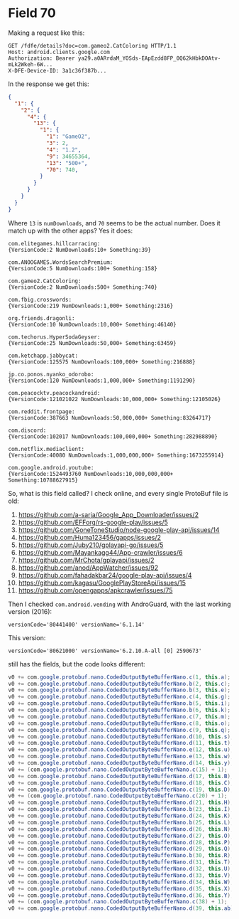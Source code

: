 # Field 70

Making a request like this:

~~~
GET /fdfe/details?doc=com.gameo2.CatColoring HTTP/1.1
Host: android.clients.google.com
Authorization: Bearer ya29.a0ARrdaM_YOSds-EApEzdd8FP_0Q62kHbkDOAtv-mLk2Wkeh-6W...
X-DFE-Device-ID: 3a1c36f387b...
~~~

In the response we get this:

~~~json
{
  "1": {
    "2": {
      "4": {
        "13": {
          "1": {
            "1": "GameO2",
            "3": 2,
            "4": "1.2",
            "9": 34655364,
            "13": "500+",
            "70": 740,
          }
        }
      }
    }
  }
}
~~~

Where `13` is `numDownloads`, and `70` seems to be the actual number. Does it
match up with the other apps? Yes it does:

~~~
com.elitegames.hillcarracing:
{VersionCode:2 NumDownloads:10+ Something:39}

com.ANOOGAMES.WordsSearchPremium:
{VersionCode:5 NumDownloads:100+ Something:158}

com.gameo2.CatColoring:
{VersionCode:2 NumDownloads:500+ Something:740}

com.fbig.crosswords:
{VersionCode:219 NumDownloads:1,000+ Something:2316}

org.friends.dragonli:
{VersionCode:10 NumDownloads:10,000+ Something:46140}

com.techorus.HyperSodaGeyser:
{VersionCode:25 NumDownloads:50,000+ Something:63459}

com.ketchapp.jabbycat:
{VersionCode:125575 NumDownloads:100,000+ Something:216888}

jp.co.ponos.nyanko_odorobo:
{VersionCode:120 NumDownloads:1,000,000+ Something:1191290}

com.peacocktv.peacockandroid:
{VersionCode:121021022 NumDownloads:10,000,000+ Something:12105026}

com.reddit.frontpage:
{VersionCode:387663 NumDownloads:50,000,000+ Something:83264717}

com.discord:
{VersionCode:102017 NumDownloads:100,000,000+ Something:282988890}

com.netflix.mediaclient:
{VersionCode:40080 NumDownloads:1,000,000,000+ Something:1673255914}

com.google.android.youtube:
{VersionCode:1524493760 NumDownloads:10,000,000,000+ Something:10788627915}
~~~

So, what is this field called? I check online, and every single ProtoBuf file is
old:

1. <https://github.com/a-sarja/Google_App_Downloader/issues/2>
1. https://github.com/EFForg/rs-google-play/issues/5
1. https://github.com/GoneToneStudio/node-google-play-api/issues/14
1. https://github.com/Huma123456/gapps/issues/2
1. https://github.com/Juby210/gplayapi-go/issues/5
1. https://github.com/Mayankagg44/App-crawler/issues/6
1. https://github.com/MrChota/gplayapi/issues/2
1. https://github.com/anod/AppWatcher/issues/92
1. https://github.com/fahadakbar24/google-play-api/issues/4
1. https://github.com/kagasu/GooglePlayStoreApi/issues/15
1. https://github.com/opengapps/apkcrawler/issues/75

Then I checked `com.android.vending` with AndroGuard, with the last working
version (2016):

~~~
versionCode='80441400' versionName='6.1.14'
~~~

This version:

~~~
versionCode='80621000' versionName='6.2.10.A-all [0] 2590673'
~~~

still has the fields, but the code looks different:

~~~java
v0 += com.google.protobuf.nano.CodedOutputByteBufferNano.c(1, this.a);
v0 += com.google.protobuf.nano.CodedOutputByteBufferNano.b(2, this.c);
v0 += com.google.protobuf.nano.CodedOutputByteBufferNano.b(3, this.e);
v0 += com.google.protobuf.nano.CodedOutputByteBufferNano.c(4, this.g);
v0 += com.google.protobuf.nano.CodedOutputByteBufferNano.b(5, this.i);
v0 += com.google.protobuf.nano.CodedOutputByteBufferNano.b(6, this.k);
v0 += com.google.protobuf.nano.CodedOutputByteBufferNano.c(7, this.m);
v0 += com.google.protobuf.nano.CodedOutputByteBufferNano.c(8, this.o);
v0 += com.google.protobuf.nano.CodedOutputByteBufferNano.c(9, this.q);
v0 += com.google.protobuf.nano.CodedOutputByteBufferNano.d(10, this.s);
v0 += com.google.protobuf.nano.CodedOutputByteBufferNano.d(11, this.t);
v0 += com.google.protobuf.nano.CodedOutputByteBufferNano.e(12, this.u);
v0 += com.google.protobuf.nano.CodedOutputByteBufferNano.e(13, this.w);
v0 += com.google.protobuf.nano.CodedOutputByteBufferNano.d(14, this.y);
v0 += (com.google.protobuf.nano.CodedOutputByteBufferNano.c(15) + 1);
v0 += com.google.protobuf.nano.CodedOutputByteBufferNano.d(17, this.B);
v0 += com.google.protobuf.nano.CodedOutputByteBufferNano.d(18, this.C);
v0 += com.google.protobuf.nano.CodedOutputByteBufferNano.c(19, this.D);
v0 += (com.google.protobuf.nano.CodedOutputByteBufferNano.c(20) + 1);
v0 += com.google.protobuf.nano.CodedOutputByteBufferNano.d(21, this.H);
v0 += com.google.protobuf.nano.CodedOutputByteBufferNano.b(23, this.I);
v0 += com.google.protobuf.nano.CodedOutputByteBufferNano.d(24, this.K);
v0 += com.google.protobuf.nano.CodedOutputByteBufferNano.b(25, this.L);
v0 += com.google.protobuf.nano.CodedOutputByteBufferNano.d(26, this.N);
v0 += com.google.protobuf.nano.CodedOutputByteBufferNano.d(27, this.O);
v0 += com.google.protobuf.nano.CodedOutputByteBufferNano.d(28, this.P);
v0 += com.google.protobuf.nano.CodedOutputByteBufferNano.d(29, this.Q);
v0 += com.google.protobuf.nano.CodedOutputByteBufferNano.b(30, this.R);
v0 += com.google.protobuf.nano.CodedOutputByteBufferNano.d(31, this.T);
v0 += com.google.protobuf.nano.CodedOutputByteBufferNano.d(32, this.U);
v0 += com.google.protobuf.nano.CodedOutputByteBufferNano.d(33, this.V);
v0 += com.google.protobuf.nano.CodedOutputByteBufferNano.d(34, this.W);
v0 += com.google.protobuf.nano.CodedOutputByteBufferNano.d(35, this.X);
v0 += com.google.protobuf.nano.CodedOutputByteBufferNano.d(36, this.Y);
v0 += (com.google.protobuf.nano.CodedOutputByteBufferNano.c(38) + 1);
v0 += com.google.protobuf.nano.CodedOutputByteBufferNano.d(39, this.ab);
~~~
